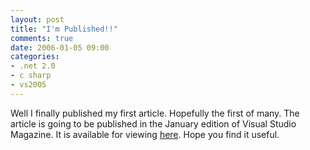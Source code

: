 ```yaml
---
layout: post
title: "I'm Published!!"
comments: true
date: 2006-01-05 09:00
categories:
- .net 2.0
- c sharp
- vs2005
---
```

Well I finally published my first article. Hopefully the first of many. The article is going to be published in the January edition of Visual Studio Magazine. It is available for viewing [here](http://www.ftponline.com/vsm/2006_01/magazine/features/jboodhoo/). Hope you find it useful.




